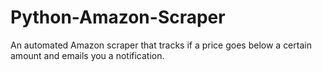 # Python-Amazon-Scraper
An automated Amazon scraper that tracks if a price goes below a certain amount and emails you a notification.
